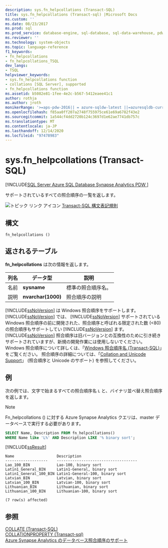 ```yaml
---
description: sys.fn_helpcollations (Transact-SQL)
title: sys.fn_helpcollations (Transact-sql) |Microsoft Docs
ms.custom: ''
ms.date: 08/23/2017
ms.prod: sql
ms.prod_service: database-engine, sql-database, sql-data-warehouse, pdw
ms.reviewer: ''
ms.technology: system-objects
ms.topic: language-reference
f1_keywords:
- fn_helpcollations
- fn_helpcollations_TSQL
dev_langs:
- TSQL
helpviewer_keywords:
- sys.fn_helpcollations function
- collations [SQL Server], supported
- fn_helpcollations function
ms.assetid: b5082e81-1fee-4e2c-b567-5412eaee41c1
author: rothja
ms.author: jroth
monikerRange: '>=aps-pdw-2016|| = azure-sqldw-latest ||=azuresqldb-current||>=sql-server-2016||>=sql-server-linux-2017||=azuresqldb-mi-current'
ms.openlocfilehash: f85aa0ff207a2748f755975ce61e69a6782f43e2
ms.sourcegitcommit: 1a544cf4dd2720b124c3697d1e62ae7741db757c
ms.translationtype: MT
ms.contentlocale: ja-JP
ms.lasthandoff: 12/14/2020
ms.locfileid: "97478983"
---
```

# <a name="sysfn_helpcollations-transact-sql"></a>sys.fn_helpcollations (Transact-SQL)

[!INCLUDE[SQL Server Azure SQL Database Synapse Analytics PDW ](../../includes/applies-to-version/sql-asdb-asdbmi-asa-pdw.md)]

  サポートされているすべての照合順序の一覧を返します。  
  
 ![トピック リンク アイコン](../../database-engine/configure-windows/media/topic-link.gif "トピック リンク アイコン") [Transact-SQL 構文表記規則](../../t-sql/language-elements/transact-sql-syntax-conventions-transact-sql.md)  
  
## <a name="syntax"></a>構文  
  
```
fn_helpcollations ()  
```  
  
## <a name="tables-returned"></a>返されるテーブル

 **fn_helpcollations** は次の情報を返します。  
  
|列名|データ型|説明|  
|-----------------|---------------|-----------------|  
|名前|**sysname**|標準の照合順序名。|  
|説明|**nvarchar(1000)**|照合順序の説明|  
  
 [!INCLUDE[ssNoVersion](../../includes/ssnoversion-md.md)] は Windows 照合順序をサポートします。 [!INCLUDE[ssNoVersion](../../includes/ssnoversion-md.md)] では、 [!INCLUDE[ssNoVersion](../../includes/ssnoversion-md.md)] サポートされている Windows 照合順序の前に開発された、照合順序と呼ばれる限定された数 (<80) の照合順序もサポートしてい [!INCLUDE[ssNoVersion](../../includes/ssnoversion-md.md)] ます。 [!INCLUDE[ssNoVersion](../../includes/ssnoversion-md.md)] 照合順序は旧バージョンとの互換性のために引き続きサポートされていますが、新規の開発作業には使用しないでください。 Windows 照合順序について詳しくは、「[Windows 照合順序名 &#40;Transact-SQL&#41;](../../t-sql/statements/windows-collation-name-transact-sql.md)」をご覧ください。 照合順序の詳細については、「[Collation and Unicode Support](../../relational-databases/collations/collation-and-unicode-support.md)」 (照合順序と Unicode のサポート) を参照してください。  
  
## <a name="examples"></a>例

 次の例では、文字で始まるすべての照合順序名 `L` と、バイナリ並べ替え照合順序を返します。

> [!Note]
> Fn_helpcollations () に対する Azure Synapse Analytics クエリは、master データベースで実行する必要があります。  
  
```sql  
SELECT Name, Description FROM fn_helpcollations()  
WHERE Name like 'L%' AND Description LIKE '% binary sort';  
```  
  
 [!INCLUDE[ssResult](../../includes/ssresult-md.md)]  
  
 ```
 Name                   Description  
 -------------------    ------------------------------------  
 Lao_100_BIN            Lao-100, binary sort  
 Latin1_General_BIN     Latin1-General, binary sort  
 Latin1_General_100_BIN Latin1-General-100, binary sort  
 Latvian_BIN            Latvian, binary sort  
 Latvian_100_BIN        Latvian-100, binary sort  
 Lithuanian_BIN         Lithuanian, binary sort  
 Lithuanian_100_BIN     Lithuanian-100, binary sort  
  
 (7 row(s) affected)  
 ```
  
## <a name="see-also"></a>参照

[COLLATE &#40;Transact-SQL&#41;](~/t-sql/statements/collations.md)   
[COLLATIONPROPERTY &#40;Transact-sql&#41;](../../t-sql/functions/collation-functions-collationproperty-transact-sql.md)  
[Azure Synapse Analytics のデータベース照合順序のサポート](https://azure.microsoft.com/blog/database-collation-support-for-azure-sql-data-warehouse-2)  
